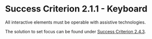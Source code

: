 # Success Criterion 2.1.1 - Keyboard

All interactive elements must be operable with assistive technologies.

The solution to set focus can be found under [Success Criterion 2.4.3](2.4.3.md).
